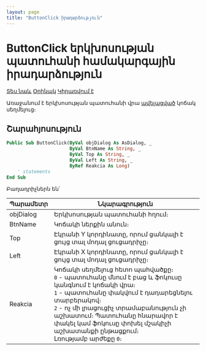 ```yaml
---
layout: page
title: "ButtonClick իրադարձություն"
---
```


# ButtonClick երկխոսության պատուհանի համակարգային իրադարձություն

[Տես նաև](../DialogEvents.md)  [Օրինակ](../Examples/E_Dialog_ButtonClick.md) [Կիրառվում է](../Functions/Dialog.md)

Առաջանում է երկխոսության պատուհանի վրա [ավելացված](../Functions/AsDialog/AddButton.md) կոճակ սեղմելուց։

## Շարահյոսություն

``` vb
Public Sub ButtonClick(ByVal objDialog As AsDialog, _
                       ByVal BtnName As String, _
                       ByVal Top As String, _
                       ByVal Left As String, _
                       ByRef Reakcia As Long)
    ' statements
End Sub
```
Բաղադրիչներն են՝

| Պարամետր | Նկարագրություն |
|--|--|
| objDialog | Երկխոսության պատուհանի հղում։ |
| BtnName | Կոճակի ներքին անուն։ |
| Top | Էկրանի Y կորդինատը, որում ցանկալի է ցույց տալ մոդալ ցուցադրիչը։ |
| Left | Էկրանի X կորդինատը, որում ցանկալի է ցույց տալ մոդալ ցուցադրիչը։ |
| Reakcia | Կոճակի սեղմելուց հետո պահվածքը։ <br> `0` - պատուհանը մնում է բաց և ֆոկուսը կանգնում է կոճակի վրա։ <br/> `1` - պատուհանը փակվում է դադարեցնելու տարբերակով։ <br/> `2` - ոչ մի լրացուցիչ տրամաբանություն չի աշխատում։ Պատուհանը հնարավոր է փակել կամ ֆոկուսը փոխել մշակիչի աշխատանքի ընթացքում։ <br/> Լռությամբ արժեքը `0`։ |
